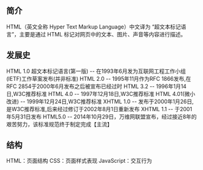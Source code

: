 ##  简介
HTML（英文全称 Hyper Text Markup Language）中文译为 “超文本标记语言”，主要是通过 HTML 标记对网页中的文本、图片、声音等内容进行描述。

## 发展史
HTML 1.0 超文本标记语言(第一版) -- 在1993年6月发为互联网工程工作小组(IETF)工作草案发布(并非标准)
HTML 2.0 -- 1995年11月作为RFC 1866发布,在RFC 2854于2000年6月发布之后被宣布已经过时
HTML 3.2 -- 1996年1月14日,W3C推荐标准
HTML 4.0 -- 1997年12月18日,W3C推荐标准
HTML 4.01(微小改进) -- 1999年12月24日,W3C推荐标准
XHTML 1.0 -- 发布于2000年1月26日,是W3C推荐标准,后来经过修订于2002年8月1日重新发布
XHTML 1.1 -- 于2001年5月31日发布
HTML5.0 -- 2014年10月29日，万维网联盟宣布，经过接近8年的艰苦努力，该标准规范终于制定完成【主流】

## 结构
HTML：页面结构
CSS：页面样式表现
JavaScript：交互行为